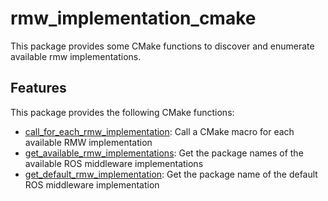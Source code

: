 # rmw_implementation_cmake

This package provides some CMake functions to discover and enumerate available rmw implementations.

## Features
This package provides the following CMake functions:

* [call_for_each_rmw_implementation](cmake/call_for_each_rmw_implementation.cmake): Call a CMake macro for each available RMW implementation
* [get_available_rmw_implementations](cmake/get_available_rmw_implementations.cmake): Get the package names of the available ROS middleware implementations
* [get_default_rmw_implementation](cmake/get_default_rmw_implementation.cmake): Get the package name of the default ROS middleware implementation
